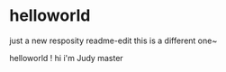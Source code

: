# helloworld
just a new resposity
 readme-edit
this is a different one~

helloworld !
hi i'm Judy
 master
